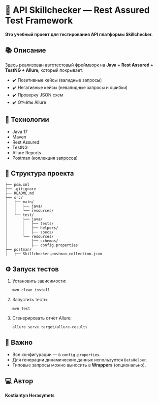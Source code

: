 # 🧪 API Skillchecker — Rest Assured Test Framework

**Это учебный проект для тестирования API платформы Skillchecker.**

## 📚 Описание

Здесь реализован автотестовый фреймворк на **Java + Rest Assured + TestNG + Allure**, который покрывает:

- ✔️ Позитивные кейсы (валидные запросы)
- ✔️ Негативные кейсы (невалидные запросы и ошибки)
- ✔️ Проверку JSON схем
- ✔️ Отчёты Allure

## 🚀 Технологии

- Java 17
- Maven
- Rest Assured
- TestNG
- Allure Reports
- Postman (коллекция запросов)

## 📂 Структура проекта

```
├── pom.xml
├── .gitignore
├── README.md
├── src/
│   ├── main/
│   │   ├── java/
│   │   └── resources/
│   └── test/
│       ├── java/
│       │   ├── tests/
│       │   ├── helpers/
│       │   ├── specs/
│       └── resources/
│           ├── schemas/
│           ├── config.properties
├── postman/
│   ├── Skillchecker.postman_collection.json
```

## ⚙️ Запуск тестов

1. Установить зависимости:

   ```bash
   mvn clean install
   ```

2. Запустить тесты:

   ```bash
   mvn test
   ```

3. Сгенерировать отчёт Allure:

   ```bash
   allure serve target/allure-results
   ```

## 📌 Важно

- Все конфигурации — в `config.properties`.
- Для генерации динамических данных используется `DataHelper`.
- Типовые запросы можно выносить в **Wrappers** (опционально).

## 💻 Автор

**Kostiantyn Herasymets**

